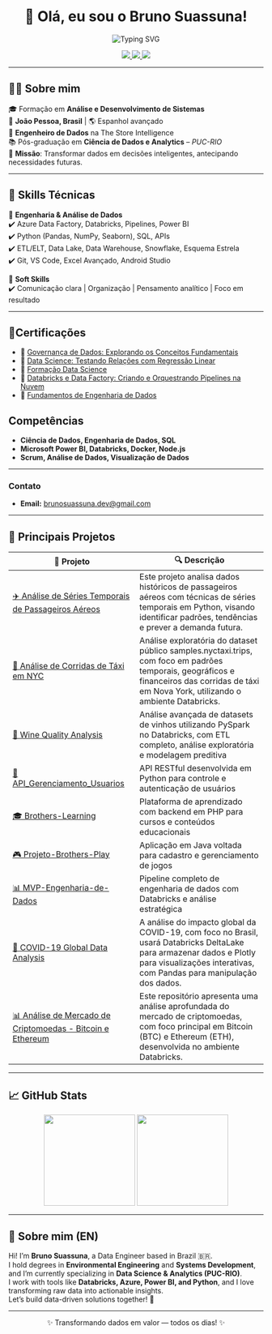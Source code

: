 <h1 align="center">👋 Olá, eu sou o Bruno Suassuna!</h1>

<p align="center">
  <img src="https://readme-typing-svg.demolab.com?font=Fira+Code&pause=1000&color=FACC15&center=true&vCenter=true&width=600&lines=Engenheiro+de+Dados+na+The+Store+Intelligence;Cientista+de+Dados+em+formacao;Transformando+dados+em+decisoes+estrategicas;Explorando+Azure%2C+Databricks+e+Big+Data" alt="Typing SVG" />
</p>


<p align="center">
  <a href="https://brunosuassuna.github.io/" target="_blank">
    <img src="https://img.shields.io/badge/Portfólio-FFB000?style=for-the-badge&logo=react&logoColor=white" />

<a href="https://www.linkedin.com/in/bruno-suassuna-698aa7235" target="_blank">
  <img src="https://img.shields.io/badge/LinkedIn-0A66C2?style=for-the-badge&logo=linkedin&logoColor=white" />
</a>

<a href="mailto:brunosuassuna.dev@gmail.com" target="_blank">
  <img src="https://img.shields.io/badge/Email-7B7B7B?style=for-the-badge&logo=gmail&logoColor=white" />
</a>

</p>


---

## 🧑‍💻 Sobre mim

🎓 Formação em **Análise e Desenvolvimento de Sistemas**  
📍 **João Pessoa, Brasil** | 🌎 Espanhol avançado  
💼 **Engenheiro de Dados** na The Store Intelligence  
📚 Pós-graduação em **Ciência de Dados e Analytics** – *PUC-RIO*  
🎯 **Missão**: Transformar dados em decisões inteligentes, antecipando necessidades futuras.


---

## 🧠 Skills Técnicas

💼 **Engenharia & Análise de Dados**  
✔️ Azure Data Factory, Databricks, Pipelines, Power BI  
✔️ Python (Pandas, NumPy, Seaborn), SQL, APIs  
✔️ ETL/ELT, Data Lake, Data Warehouse, Snowflake, Esquema Estrela  
✔️ Git, VS Code, Excel Avançado, Android Studio

🧩 **Soft Skills**  
✔️ Comunicação clara | Organização | Pensamento analítico | Foco em resultado

---

## 📜Certificações

- 🌟 [Governança de Dados: Explorando os Conceitos Fundamentais](https://www.alura.com.br/certificados/2dcf795f-f659-4eae-b4d3-1824b8575e0c) 
- 🌟 [Data Science: Testando Relações com Regressão Linear](https://www.alura.com.br/certificados/616d92b5-d324-4b61-937c-e90d710cf3a0)  
- 🌟 [Formação Data Science](https://www.alura.com.br/certificados/5b4e3bf7-0adf-4a17-8aa7-6455fe7cdee1)  
- 🌟 [Databricks e Data Factory: Criando e Orquestrando Pipelines na Nuvem](https://www.alura.com.br/certificados/f7f1b321-c941-400f-9e69-b0884846dddd) 
- 🌟 [Fundamentos de Engenharia de Dados](https://www.datascienceacademy.com.br/certificados/6400288ed95562f1e20b5169)

## Competências

- **Ciência de Dados, Engenharia de Dados, SQL**  
- **Microsoft Power BI, Databricks, Docker, Node.js**  
- **Scrum, Análise de Dados, Visualização de Dados**

---

### Contato
- **Email:** [brunosuassuna.dev@gmail.com](mailto:brunosuassuna.dev@gmail.com)


---

## 🚀 Principais Projetos

| 💼 Projeto | 🔍 Descrição |
|-----------|-------------|
| [✈️ Análise de Séries Temporais de Passageiros Aéreos](https://github.com/brunosuassuna/Analise-Temporal-de-Passageiros-Aereos) |Este projeto analisa dados históricos de passageiros aéreos com técnicas de séries temporais em Python, visando identificar padrões, tendências e prever a demanda futura. |
| [🚖 Análise de Corridas de Táxi em NYC](https://github.com/brunosuassuna/Analise-de-Corridas-de-Taxi-em-NYC) | Análise exploratória do dataset público samples.nyctaxi.trips, com foco em padrões temporais, geográficos e financeiros das corridas de táxi em Nova York, utilizando o ambiente Databricks. |
| [🍷 Wine Quality Analysis](https://github.com/brunosuassuna/Analise-Qualidade-de-Vinhos) | Análise avançada de datasets de vinhos utilizando PySpark no Databricks, com ETL completo, análise exploratória e modelagem preditiva |
| [🔐 API_Gerenciamento_Usuarios](https://github.com/brunosuassuna/API_Gerenciamento_Usuarios) | API RESTful desenvolvida em Python para controle e autenticação de usuários |
| [🎓 Brothers-Learning](https://github.com/brunosuassuna/Brothers-Learning) | Plataforma de aprendizado com backend em PHP para cursos e conteúdos educacionais |
| [🎮 Projeto-Brothers-Play](https://github.com/brunosuassuna/Projeto-Brothers-Play) | Aplicação em Java voltada para cadastro e gerenciamento de jogos |
| [📊 MVP-Engenharia-de-Dados](https://github.com/brunosuassuna/MVP-Engenharia-de-Dados) | Pipeline completo de engenharia de dados com Databricks e análise estratégica |
| [🦠 COVID-19 Global Data Analysis](https://github.com/brunosuassuna/COVID-19-Global-Data-Analysis) |  A análise do impacto global da COVID-19, com foco no Brasil, usará Databricks DeltaLake para armazenar dados e Plotly para visualizações interativas, com Pandas para manipulação dos dados. |
| [📊 Análise de Mercado de Criptomoedas - Bitcoin e Ethereum](https://github.com/brunosuassuna/Analise-de-Criptomoedas-Bitcoin-Ethereum) |  Este repositório apresenta uma análise aprofundada do mercado de criptomoedas, com foco principal em Bitcoin (BTC) e Ethereum (ETH), desenvolvida no ambiente Databricks. |

---

## 📈 GitHub Stats

<div align="center">
  <img height="180em" src="https://github-readme-stats.vercel.app/api?username=brunosuassuna&show_icons=true&theme=dracula&include_all_commits=true&count_private=true"/>
  <img height="180em" src="https://github-readme-stats.vercel.app/api/top-langs/?username=brunosuassuna&layout=compact&langs_count=10&theme=dracula&card_width=300"/>
</div>


---

## 🌟 Sobre mim (EN)

Hi! I’m **Bruno Suassuna**, a Data Engineer based in Brazil 🇧🇷.  
I hold degrees in **Environmental Engineering** and **Systems Development**, and I’m currently specializing in **Data Science & Analytics (PUC-RIO)**.  
I work with tools like **Databricks, Azure, Power BI, and Python**, and I love transforming raw data into actionable insights.  
Let’s build data-driven solutions together! 🚀

---

<p align="center">✨ Transformando dados em valor — todos os dias! ✨</p>
